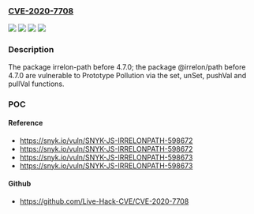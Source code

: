 ### [CVE-2020-7708](https://cve.mitre.org/cgi-bin/cvename.cgi?name=CVE-2020-7708)
![](https://img.shields.io/static/v1?label=Product&message=%40irrelon%2Fpath&color=blue)
![](https://img.shields.io/static/v1?label=Product&message=irrelon-path&color=blue)
![](https://img.shields.io/static/v1?label=Version&message=%3C%204.7.0%20&color=brighgreen)
![](https://img.shields.io/static/v1?label=Vulnerability&message=Prototype%20Pollution&color=brighgreen)

### Description

The package irrelon-path before 4.7.0; the package @irrelon/path before 4.7.0 are vulnerable to Prototype Pollution via the set, unSet, pushVal and pullVal functions.

### POC

#### Reference
- https://snyk.io/vuln/SNYK-JS-IRRELONPATH-598672
- https://snyk.io/vuln/SNYK-JS-IRRELONPATH-598672
- https://snyk.io/vuln/SNYK-JS-IRRELONPATH-598673
- https://snyk.io/vuln/SNYK-JS-IRRELONPATH-598673

#### Github
- https://github.com/Live-Hack-CVE/CVE-2020-7708

